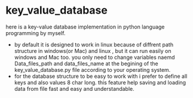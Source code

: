 # key_value_database
here is a key-value database implementation in python language programming by myself.
- by default it is designed to work in linux because of diffrent path structure in windows(or Mac) and linux , but it can run easily on windows and Mac too. you only need to change variables naemd Data_files_path and data_files_name at the begining of the key_value_database.py file according to your operating system.
- for the database structure to be easy to work with i prefer to define all keys and also values 8 char long. this feature help saving and loading data from file fast and easy and understandable.

